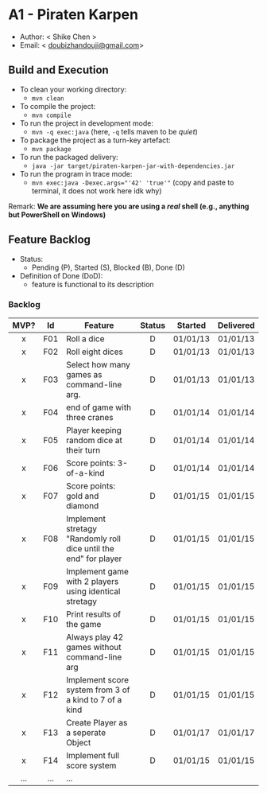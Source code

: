 # A1 - Piraten Karpen

  * Author: < Shike Chen >
  * Email: < doubizhandouji@gmail.com>

## Build and Execution

  * To clean your working directory:
    * `mvn clean`
  * To compile the project:
    * `mvn compile`
  * To run the project in development mode:
    * `mvn -q exec:java` (here, `-q` tells maven to be _quiet_)
  * To package the project as a turn-key artefact:
    * `mvn package`
  * To run the packaged delivery:
    * `java -jar target/piraten-karpen-jar-with-dependencies.jar`
  * To run the program in trace mode:
    * `mvn exec:java -Dexec.args="'42' 'true'"` (copy and paste to terminal, it does not work here idk why)

Remark: **We are assuming here you are using a _real_ shell (e.g., anything but PowerShell on Windows)**

## Feature Backlog

 * Status: 
   * Pending (P), Started (S), Blocked (B), Done (D)
 * Definition of Done (DoD):
   * feature is functional to its description

### Backlog 

| MVP? | Id  | Feature  | Status  |  Started  | Delivered |
| :-:  |:-:  |---       | :-:     | :-:       | :-:       |
| x   | F01 | Roll a dice |  D | 01/01/13| 01/01/13 |
| x   | F02 | Roll eight dices  |  D | 01/01/13| 01/01/13 |
| x   | F03 | Select how many games as command-line arg.  |  D  | 01/01/13| 01/01/13 |
| x   | F04 | end of game with three cranes | D | 01/01/14| 01/01/14 |
| x   | F05 | Player keeping random dice at their turn | D | 01/01/14| 01/01/14 |
| x   | F06 | Score points: 3-of-a-kind | D | 01/01/14| 01/01/14 |
| x   | F07 | Score points: gold and diamond  | D  | 01/01/15| 01/01/15 |
| x   | F08 | Implement stretagy "Randomly roll dice until the end" for player  |D| 01/01/15| 01/01/15 |
| x   | F09 | Implement game with 2 players using identical stretagy  | D| 01/01/15| 01/01/15 |
| x   | F10 | Print results of the game | D | 01/01/15| 01/01/15 |
| x   | F11 | Always play 42 games without command-line arg | D | 01/01/15| 01/01/15 |
| x   | F12 | Implement score system from 3 of a kind to 7 of a kind | D | 01/01/15| 01/01/15 |
| x   | F13 | Create Player as a seperate Object | D | 01/01/17| 01/01/17 |
| x   | F14 | Implement full score system| D | 01/01/15| 01/01/15 |
| ... | ... | ... |

